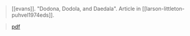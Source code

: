 > [[evans]]. "Dodona, Dodola, and Daedala". Article in [[larson-littleton-puhvel1974eds]].

> [pdf](a/evans1974.pdf)